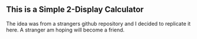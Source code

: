 ## This is a Simple 2-Display Calculator
The idea was from a strangers github repository and I decided to replicate it here.
A stranger am hoping will become a friend.